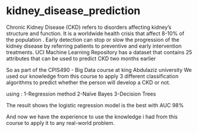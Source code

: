 # kidney_disease_prediction

Chronic Kidney Disease (CKD) refers to disorders affecting kidney’s structure and function.
It is a worldwide health crisis that affect 8-10% of the population . Early detection can
stop or slow the progression of the kidney disease by referring patients to preventive and
early intervention treatments.
UCI Machine Learning Repository has a dataset that contains 25 attributes that can be used to
predict CKD two months earlier

So as part of the CPIS490 - Big Data course at king Abdulaziz university 
We used our knowledge from this course to apply 3 different classification algorithms to predict whether the
person will develop a CKD or not. 

using : 
1-Regression method
2-Naïve Bayes
3-Decision Trees

The result shows the logistic regression model is the best with AUC 98%


And now we have the experience to use the knowledge i had from this course to apply it
to any real-world problem.
